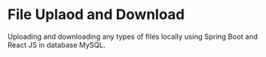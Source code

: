 # File Uplaod and Download
Uploading and downloading any types of files locally using Spring Boot and React JS in database MySQL.
